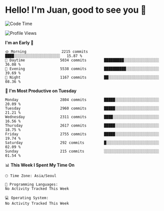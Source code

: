 # Hello! I'm Juan, good to see you 👋

<!--
**Y-k-Y/Y-k-Y** is a ✨ _special_ ✨ repository because its `README.md` (this file) appears on your GitHub profile.

Here are some ideas to get you started:

- 🔭 I’m currently working on ...
- 🌱 I’m currently learning ...
- 👯 I’m looking to collaborate on ...
- 🤔 I’m looking for help with ...
- 💬 Ask me about ...
- 📫 How to reach me: ...
- 😄 Pronouns: ...
- ⚡ Fun fact: ...
-->
<!--
![Profile views](https://gpvc.arturio.dev/Y-k-Y)

[![Omid Nikrah StackOverflow](https://github-readme-stackoverflow.vercel.app/?userID=9517076)](https://stackoverflow.com/users/9517076/i-have-10-fingers)
-->

<!--START_SECTION:waka-->
![Code Time](http://img.shields.io/badge/Code%20Time-1%2C747%20hrs%2040%20mins-blue)

![Profile Views](http://img.shields.io/badge/Profile%20Views-0-blue)

**I'm an Early 🐤** 

```text
🌞 Morning                2215 commits        ████░░░░░░░░░░░░░░░░░░░░░   15.87 % 
🌆 Daytime                5034 commits        █████████░░░░░░░░░░░░░░░░   36.08 % 
🌃 Evening                5538 commits        ██████████░░░░░░░░░░░░░░░   39.69 % 
🌙 Night                  1167 commits        ██░░░░░░░░░░░░░░░░░░░░░░░   08.36 % 
```
📅 **I'm Most Productive on Tuesday** 

```text
Monday                   2804 commits        █████░░░░░░░░░░░░░░░░░░░░   20.09 % 
Tuesday                  2960 commits        █████░░░░░░░░░░░░░░░░░░░░   21.21 % 
Wednesday                2311 commits        ████░░░░░░░░░░░░░░░░░░░░░   16.56 % 
Thursday                 2617 commits        █████░░░░░░░░░░░░░░░░░░░░   18.75 % 
Friday                   2755 commits        █████░░░░░░░░░░░░░░░░░░░░   19.74 % 
Saturday                 292 commits         █░░░░░░░░░░░░░░░░░░░░░░░░   02.09 % 
Sunday                   215 commits         ░░░░░░░░░░░░░░░░░░░░░░░░░   01.54 % 
```


📊 **This Week I Spent My Time On** 

```text
🕑︎ Time Zone: Asia/Seoul

💬 Programming Languages: 
No Activity Tracked This Week

💻 Operating System: 
No Activity Tracked This Week
```


<!--END_SECTION:waka-->
